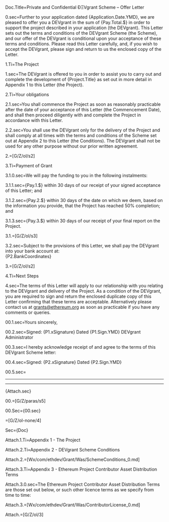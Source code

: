 Doc.Title=Private and Confidential  ÐΞVgrant Scheme – Offer Letter

0.sec=Further to your application dated {Application.Date.YMD}, we are pleased to offer you a DEVgrant in the sum of {Pay.Total.$} in order to support the project described in your application (the DEVgrant​). This Letter sets out the terms and conditions of the DEVgrant Scheme (the Scheme​), and our offer of the DEVgrant is conditional upon your acceptance of these terms and conditions. Please read this Letter carefully, and, if you wish to accept the DEVgrant, please sign and return to us the enclosed copy of the Letter.

1.Ti=The Project

1.sec=The DEVgrant is offered to you in order to assist you to carry out and complete the development of {Project.Title} as set out in more detail in Appendix 1 to this Letter (the Project​).

2.Ti=Your obligations

2.1.sec=You shall commence the Project as soon as reasonably practicable after the date of your acceptance of this Letter (the Commencement Date​), and shall then proceed diligently with and complete the Project in accordance with this Letter.

2.2.sec=You shall use the DEVgrant only for the delivery of the Project and shall comply at all times with the terms and conditions of the Scheme set out at Appendix 2 to this Letter (the Conditions​). The DEVgrant shall not be used for any other purpose without our prior written agreement.

2.=[G/Z/ol/s2]

3.Ti=Payment of Grant

3.1.0.sec=We will pay the funding to you in the following instalments:

3.1.1.sec={Pay.1.$} within 30 days of our receipt of your signed acceptance of this Letter; and

3.1.2.sec={Pay.2.$} within 30 days of the date on which we deem, based on the information you provide, that the Project has reached 50% completion; and

3.1.3.sec={Pay.3.$} within 30 days of our receipt of your final report on the Project.

3.1.=[G/Z/ol/s3]

3.2.sec=Subject to the provisions of this Letter, we shall pay the DEVgrant into your bank account at:<br>{P2.BankCoordinates}

3.=[G/Z/ol/s2]

4.Ti=Next Steps

4.sec=The terms of this Letter will apply to our relationship with you relating to the DEVgrant and delivery of the Project. As a condition of the DEVgrant, you are required to sign and return the enclosed duplicate copy of this Letter confirming that these terms are acceptable.  Alternatively please contact us at grants@ethereum.org as soon as practicable if you have any comments or queries.

00.1.sec=Yours sincerely,

00.2.sec=Signed: {P1.xSignature} Dated {P1.Sign.YMD}  DEVgrant Administrator

00.3.sec=I hereby acknowledge receipt of and agree to the terms of this DEVgrant Scheme letter:

00.4.sec=Signed: {P2.xSignature} Dated {P2.Sign.YMD}

00.5.sec=<hr><hr>{Attach.sec}

00.=[G/Z/paras/s5]

00.Sec={00.sec}

=[G/Z/ol-none/4]

Sec={Doc}

Attach.1.Ti=Appendix 1 - The Project

Attach.2.Ti=Appendix 2 - DEVgrant Scheme Conditions

Attach.2.=[Wx/com/ethdev/Grant/Was/SchemeConditions_0.md]
 
Attach.3.Ti=Appendix 3 ­- Ethereum Project Contributor Asset Distribution Terms

Attach.3.0.sec=The Ethereum Project Contributor Asset Distribution Terms are those set out below, or such other licence terms as we specify from time to time:

Attach.3.=[Wx/com/ethdev/Grant/Was/ContributorLicense_0.md]

Attach.=[G/Z/ol/3]
